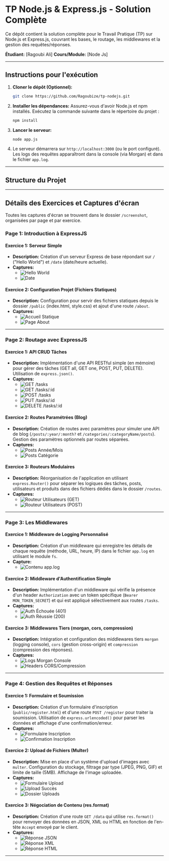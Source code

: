 # TP Node.js & Express.js - Solution Complète

Ce dépôt contient la solution complète pour le Travail Pratique (TP) sur Node.js et Express.js, couvrant les bases, le routage, les middlewares et la gestion des requêtes/réponses.

**Étudiant:** [Ragoubi Ali]
**Cours/Module:** [Node Js]

---

## Instructions pour l'exécution

1.  **Cloner le dépôt (Optionnel):**
    ```bash
    git clone https://github.com/Ragoubize/tp-nodejs.git
    ```
2.  **Installer les dépendances:** Assurez-vous d'avoir Node.js et npm installés. Exécutez la commande suivante dans le répertoire du projet :
    ```bash
    npm install
    ```
3.  **Lancer le serveur:**
    ```bash
    node app.js
    ```
4.  Le serveur démarrera sur `http://localhost:3000` (ou le port configuré). Les logs des requêtes apparaîtront dans la console (via Morgan) et dans le fichier `app.log`.

---

## Structure du Projet


---

## Détails des Exercices et Captures d'écran

Toutes les captures d'écran se trouvent dans le dossier `/screenshot`, organisées par page et par exercice.

### Page 1: Introduction à ExpressJS

#### Exercice 1: Serveur Simple

*   **Description:** Création d'un serveur Express de base répondant sur `/` ("Hello World") et `/date` (date/heure actuelle).
*   **Captures:**
    *   ![Hello World](screenshot/page-1/EX-1/ex1-hello.png)
    *   ![Date](screenshot/page-1/EX-1/ex1-date.png)

#### Exercice 2: Configuration Projet (Fichiers Statiques)

*   **Description:** Configuration pour servir des fichiers statiques depuis le dossier `/public` (index.html, style.css) et ajout d'une route `/about`.
*   **Captures:**
    *   ![Accueil Statique](screenshot/page-1/EX-2/ex2-static.png)
    *   ![Page About](screenshot/page-1/EX-2/ex2-about.png)

---

### Page 2: Routage avec ExpressJS

#### Exercice 1: API CRUD Tâches

*   **Description:** Implémentation d'une API RESTful simple (en mémoire) pour gérer des tâches (GET all, GET one, POST, PUT, DELETE). Utilisation de `express.json()`.
*   **Captures:**
    *   ![GET /tasks](screenshot/page-2/EX-1/routage-ex1-getall.png)
    *   ![GET /tasks/:id](screenshot/page-2/EX-1/routage-ex1-getone.png)
    *   ![POST /tasks](screenshot/page-2/EX-1/routage-ex1-post.png)
    *   ![PUT /tasks/:id](screenshot/page-2/EX-1/routage-ex1-put.png)
    *   ![DELETE /tasks/:id](screenshot/page-2/EX-1/routage-ex1-delete.png)

#### Exercice 2: Routes Paramétrées (Blog)

*   **Description:** Création de routes avec paramètres pour simuler une API de blog (`/posts/:year/:month?` et `/categories/:categoryName/posts`). Gestion des paramètres optionnels par routes séparées.
*   **Captures:**
    *   ![Posts Année/Mois](screenshot/page-2/EX-2/routage-ex2-posts-ym.png)
    *   ![Posts Catégorie](screenshot/page-2/EX-2/routage-ex2-categories.png)

#### Exercice 3: Routeurs Modulaires

*   **Description:** Réorganisation de l'application en utilisant `express.Router()` pour séparer les logiques des tâches, posts, utilisateurs et produits dans des fichiers dédiés dans le dossier `/routes`.
*   **Captures:**
    *   ![Routeur Utilisateurs (GET)](screenshot/page-2/EX-3/Get-router-users.png)
    *   ![Routeur Utilisateurs (POST)](screenshot/page-2/EX-3/Post-router-users.png)

---

### Page 3: Les Middlewares

#### Exercice 1: Middleware de Logging Personnalisé

*   **Description:** Création d'un middleware qui enregistre les détails de chaque requête (méthode, URL, heure, IP) dans le fichier `app.log` en utilisant le module `fs`.
*   **Capture:**
    *   ![Contenu app.log](screenshot/page-3/EX-1/middleware-ex1-logfile.png)

#### Exercice 2: Middleware d'Authentification Simple

*   **Description:** Implémentation d'un middleware qui vérifie la présence d'un header `Authorization` avec un token spécifique (`Bearer MON_TOKEN_SECRET`) et qui est appliqué sélectivement aux routes `/tasks`.
*   **Captures:**
    *   ![Auth Échouée (401)](screenshot/page-3/EX-2/middleware-ex2-auth-fail.png)
    *   ![Auth Réussie (200)](screenshot/page-3/EX-2/middleware-ex2-auth-success.png)

#### Exercice 3: Middlewares Tiers (morgan, cors, compression)

*   **Description:** Intégration et configuration des middlewares tiers `morgan` (logging console), `cors` (gestion cross-origin) et `compression` (compression des réponses).
*   **Captures:**
    *   ![Logs Morgan Console](screenshot/page-3/EX-3/middleware-ex3-morgan.png)
    *   ![Headers CORS/Compression](screenshot/page-3/EX-3/middleware-ex3-headers.png)

---

### Page 4: Gestion des Requêtes et Réponses

#### Exercice 1: Formulaire et Soumission

*   **Description:** Création d'un formulaire d'inscription (`public/register.html`) et d'une route `POST /register` pour traiter la soumission. Utilisation de `express.urlencoded()` pour parser les données et affichage d'une confirmation/erreur.
*   **Captures:**
    *   ![Formulaire Inscription](screenshot/page-4/EX-1/gestion-ex1-form.png)
    *   ![Confirmation Inscription](screenshot/page-4/EX-1/gestion-ex1-confirm.png)

#### Exercice 2: Upload de Fichiers (Multer)

*   **Description:** Mise en place d'un système d'upload d'images avec `multer`. Configuration du stockage, filtrage par type (JPEG, PNG, GIF) et limite de taille (5MB). Affichage de l'image uploadée.
*   **Captures:**
    *   ![Formulaire Upload](screenshot/page-4/EX-2/gestion-ex2-form-upload.png)
    *   ![Upload Succès](screenshot/page-4/EX-2/gestion-ex2-upload-success.png)
    *   ![Dossier Uploads](screenshot/page-4/EX-2/gestion-ex2-uploads-folder.png)

#### Exercice 3: Négociation de Contenu (res.format)

*   **Description:** Création d'une route `GET /data` qui utilise `res.format()` pour renvoyer des données en JSON, XML ou HTML en fonction de l'en-tête `Accept` envoyé par le client.
*   **Captures:**
    *   ![Réponse JSON](screenshot/page-4/EX-3/json.png)
    *   ![Réponse XML](screenshot/page-4/EX-3/xml.png)
    *   ![Réponse HTML](screenshot/page-4/EX-3/html.png)

---